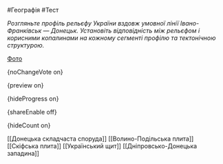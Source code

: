 #Географія #Тест

*Розгляньте профіль рельєфу України вздовж умовної лінії Івано-Франківськ — Донецьк. Установіть відповідність між рельєфом і корисними копалинами на кожному сегменті профілю та тектонічною структурою.*

[Фото](https://zno.osvita.ua//doc/images/znotest/99/9920/43.jpg)

{noChangeVote on}

{preview on}

{hideProgress on}

{shareEnable off}

{hideCount on}

[[Донецька складчаста споруда]]
[[Волино-Подільська плита]]
[[Скіфська плита]]
[[Український щит]]
[[Дніпровсько-Донецька западина]]
